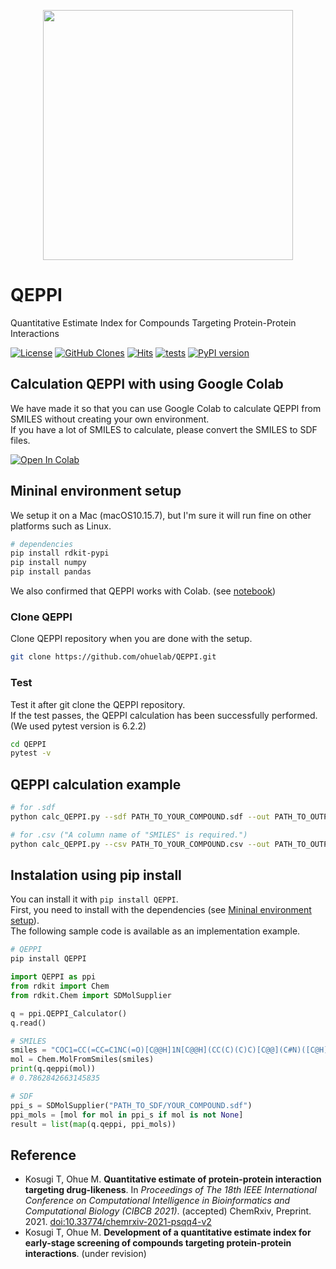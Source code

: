 <p align="center">
  <img src="https://user-images.githubusercontent.com/7370243/135420088-f616adc8-1e92-4d9b-8b53-0b863497244d.png"  width="400px">
</p>

# QEPPI
Quantitative Estimate Index for Compounds Targeting Protein-Protein Interactions

[![License](https://img.shields.io/badge/license-MIT-green?style=flat-square)](LICENSE)
[![GitHub Clones](https://img.shields.io/badge/dynamic/json?style=flat-square?color=success&label=Clones_in_14days&query=count&url=https://github.com/ohuelab/QEPPI/blob/main/clone.json?raw=True&logo=github)](https://github.com/ohuelab/QEPPI/)
[![Hits](https://hits.seeyoufarm.com/api/count/incr/badge.svg?url=https%3A%2F%2Fgithub.com%2Fohuelab%2FQEPPI&count_bg=%238EC9EE&title_bg=%23555555&icon=&icon_color=%23E7E7E7&title=Hits&edge_flat=true)](https://hits.seeyoufarm.com/)
[![tests](https://github.com/ohuelab/QEPPI/actions/workflows/tests.yml/badge.svg)](https://github.com/ohuelab/QEPPI)
[![PyPI version](https://badge.fury.io/py/QEPPI.svg)](https://badge.fury.io/py/QEPPI)


## Calculation QEPPI with using Google Colab
We have made it so that you can use Google Colab to calculate QEPPI from SMILES without creating your own environment.   
If you have a lot of SMILES to calculate, please convert the SMILES to SDF files.  

[![Open In Colab](https://colab.research.google.com/assets/colab-badge.svg)](http://colab.research.google.com/github/ohuelab/QEPPI/blob/main/notebook/QEPPI.ipynb)

## Mininal environment setup
We setup it on a Mac (macOS10.15.7), but I'm sure it will run fine on other platforms such as Linux.  

```bash
# dependencies
pip install rdkit-pypi
pip install numpy
pip install pandas
```

We also confirmed that QEPPI works with Colab. (see [notebook](https://github.com/ohuelab/QEPPI/blob/main/notebook/QEPPI.ipynb))

### Clone QEPPI
Clone QEPPI repository when you are done with the setup.

```bash
git clone https://github.com/ohuelab/QEPPI.git
```

### Test
Test it after git clone the QEPPI repository.  
If the test passes, the QEPPI calculation has been successfully performed.  
(We used pytest version is 6.2.2)  
```bash
cd QEPPI
pytest -v
```

## QEPPI calculation example
```bash
# for .sdf
python calc_QEPPI.py --sdf PATH_TO_YOUR_COMPOUND.sdf --out PATH_TO_OUTPUT.csv
```
```bash
# for .csv ("A column name of "SMILES" is required.")
python calc_QEPPI.py --csv PATH_TO_YOUR_COMPOUND.csv --out PATH_TO_OUTPUT.csv
```

## Instalation using pip install
You can install it with ```pip install QEPPI```.  
First, you need to install with the dependencies (see [Mininal environment setup](https://github.com/ohuelab/QEPPI#mininal-environment-setup)).  
The following sample code is available as an implementation example.  

```bash
# QEPPI
pip install QEPPI
```

```python
import QEPPI as ppi
from rdkit import Chem
from rdkit.Chem import SDMolSupplier

q = ppi.QEPPI_Calculator()
q.read()

# SMILES
smiles = "COC1=CC(=CC=C1NC(=O)[C@@H]1N[C@@H](CC(C)(C)C)[C@@](C#N)([C@H]1C1=CC=CC(Cl)=C1F)C1=CC=C(Cl)C=C1F)C(O)=O"
mol = Chem.MolFromSmiles(smiles)
print(q.qeppi(mol))
# 0.7862842663145835

# SDF
ppi_s = SDMolSupplier("PATH_TO_SDF/YOUR_COMPOUND.sdf")
ppi_mols = [mol for mol in ppi_s if mol is not None]
result = list(map(q.qeppi, ppi_mols))
```

## Reference
- Kosugi T, Ohue M. **Quantitative estimate of protein-protein interaction targeting drug-likeness**. In _Proceedings of The 18th IEEE International Conference on Computational Intelligence in Bioinformatics and Computational Biology (CIBCB 2021)_. (accepted)
ChemRxiv, Preprint. 2021. [doi:10.33774/chemrxiv-2021-psqq4-v2](https://doi.org/10.33774/chemrxiv-2021-psqq4-v2)
- Kosugi T, Ohue M. **Development of a quantitative estimate index for early-stage screening of compounds targeting protein-protein interactions**. (under revision)
